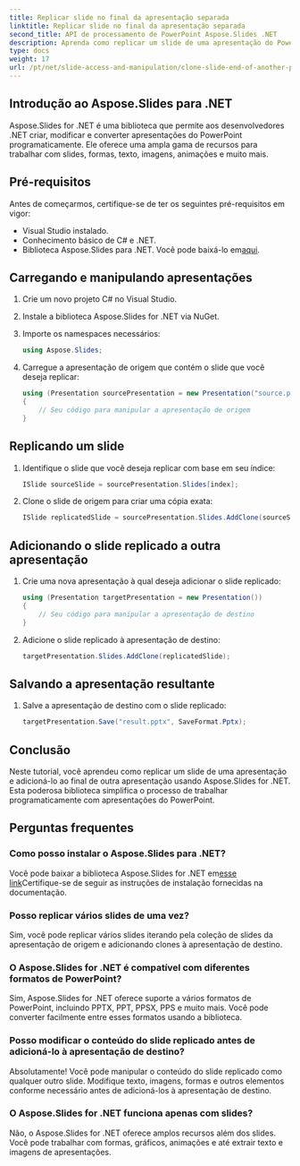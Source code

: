 ```yaml
---
title: Replicar slide no final da apresentação separada
linktitle: Replicar slide no final da apresentação separada
second_title: API de processamento de PowerPoint Aspose.Slides .NET
description: Aprenda como replicar um slide de uma apresentação do PowerPoint e adicioná-lo a outra usando Aspose.Slides for .NET. Este guia passo a passo fornece código-fonte e instruções claras para uma manipulação perfeita de slides.
type: docs
weight: 17
url: /pt/net/slide-access-and-manipulation/clone-slide-end-of-another-presentation/
---
```


## Introdução ao Aspose.Slides para .NET

Aspose.Slides for .NET é uma biblioteca que permite aos desenvolvedores .NET criar, modificar e converter apresentações do PowerPoint programaticamente. Ele oferece uma ampla gama de recursos para trabalhar com slides, formas, texto, imagens, animações e muito mais.

## Pré-requisitos

Antes de começarmos, certifique-se de ter os seguintes pré-requisitos em vigor:

- Visual Studio instalado.
- Conhecimento básico de C# e .NET.
-  Biblioteca Aspose.Slides para .NET. Você pode baixá-lo em[aqui](https://releases.aspose.com/slides/net/).

## Carregando e manipulando apresentações

1. Crie um novo projeto C# no Visual Studio.
2. Instale a biblioteca Aspose.Slides for .NET via NuGet.
3. Importe os namespaces necessários:
   
   ```csharp
   using Aspose.Slides;
   ```

4. Carregue a apresentação de origem que contém o slide que você deseja replicar:

   ```csharp
   using (Presentation sourcePresentation = new Presentation("source.pptx"))
   {
       // Seu código para manipular a apresentação de origem
   }
   ```

## Replicando um slide

1. Identifique o slide que você deseja replicar com base em seu índice:

   ```csharp
   ISlide sourceSlide = sourcePresentation.Slides[index];
   ```

2. Clone o slide de origem para criar uma cópia exata:

   ```csharp
   ISlide replicatedSlide = sourcePresentation.Slides.AddClone(sourceSlide);
   ```

## Adicionando o slide replicado a outra apresentação

1. Crie uma nova apresentação à qual deseja adicionar o slide replicado:

   ```csharp
   using (Presentation targetPresentation = new Presentation())
   {
       // Seu código para manipular a apresentação de destino
   }
   ```

2. Adicione o slide replicado à apresentação de destino:

   ```csharp
   targetPresentation.Slides.AddClone(replicatedSlide);
   ```

## Salvando a apresentação resultante

1. Salve a apresentação de destino com o slide replicado:

   ```csharp
   targetPresentation.Save("result.pptx", SaveFormat.Pptx);
   ```

## Conclusão

Neste tutorial, você aprendeu como replicar um slide de uma apresentação e adicioná-lo ao final de outra apresentação usando Aspose.Slides for .NET. Esta poderosa biblioteca simplifica o processo de trabalhar programaticamente com apresentações do PowerPoint.

## Perguntas frequentes

### Como posso instalar o Aspose.Slides para .NET?

 Você pode baixar a biblioteca Aspose.Slides for .NET em[esse link](https://releases.aspose.com/slides/net/)Certifique-se de seguir as instruções de instalação fornecidas na documentação.

### Posso replicar vários slides de uma vez?

Sim, você pode replicar vários slides iterando pela coleção de slides da apresentação de origem e adicionando clones à apresentação de destino.

### O Aspose.Slides for .NET é compatível com diferentes formatos de PowerPoint?

Sim, Aspose.Slides for .NET oferece suporte a vários formatos de PowerPoint, incluindo PPTX, PPT, PPSX, PPS e muito mais. Você pode converter facilmente entre esses formatos usando a biblioteca.

### Posso modificar o conteúdo do slide replicado antes de adicioná-lo à apresentação de destino?

Absolutamente! Você pode manipular o conteúdo do slide replicado como qualquer outro slide. Modifique texto, imagens, formas e outros elementos conforme necessário antes de adicioná-los à apresentação de destino.

### O Aspose.Slides for .NET funciona apenas com slides?

Não, o Aspose.Slides for .NET oferece amplos recursos além dos slides. Você pode trabalhar com formas, gráficos, animações e até extrair texto e imagens de apresentações.